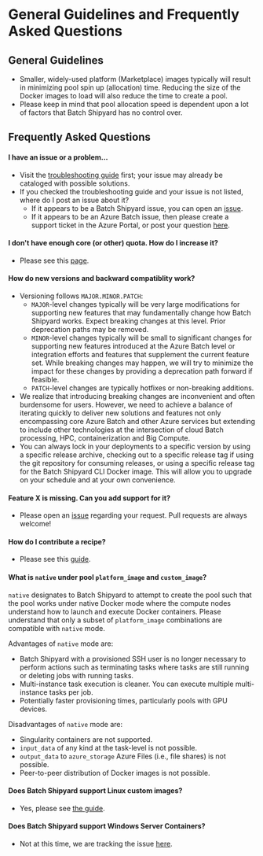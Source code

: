 # General Guidelines and Frequently Asked Questions

## General Guidelines
* Smaller, widely-used platform (Marketplace) images typically will result
in minimizing pool spin up (allocation) time. Reducing the size of the Docker
images to load will also reduce the time to create a pool.
* Please keep in mind that pool allocation speed is dependent upon a lot of
factors that Batch Shipyard has no control over.

## Frequently Asked Questions
#### I have an issue or a problem...
* Visit the [troubleshooting guide](96-troubleshooting-guide.md) first;
  your issue may already be cataloged with possible solutions.
* If you checked the troubleshooting guide and your issue is not listed,
  where do I post an issue about it?
    * If it appears to be a Batch Shipyard issue, you can open an
      [issue](https://github.com/Azure/batch-shipyard/issues).
    * If it appears to be an Azure Batch issue, then please create a
      support ticket in the Azure Portal, or post your question
      [here](https://social.msdn.microsoft.com/Forums/azure/en-US/home?forum=azurebatch).

#### I don't have enough core (or other) quota. How do I increase it?
* Please see this [page](https://docs.microsoft.com/en-us/azure/batch/batch-quota-limit).

#### How do new versions and backward compatiblity work?
* Versioning follows `MAJOR.MINOR.PATCH`:
    * `MAJOR`-level changes typically will be very large modifications for
      supporting new features that may fundamentally change how Batch
      Shipyard works. Expect breaking changes at this level. Prior
      deprecation paths may be removed.
    * `MINOR`-level changes typically will be small to significant changes
      for supporting new features introduced at the Azure Batch level or
      integration efforts and features that supplement the current feature
      set. While breaking changes may happen, we will try to minimize the
      impact for these changes by providing a deprecation path forward if
      feasible.
    * `PATCH`-level changes are typically hotfixes or non-breaking
      additions.
* We realize that introducing breaking changes are inconvenient and
  often burdensome for users. However, we need to achieve a balance of
  iterating quickly to deliver new solutions and features not only
  encompassing core Azure Batch and other Azure services but extending
  to include other technologies at the intersection of cloud Batch
  processing, HPC, containerization and Big Compute.
* You can always lock in your deployments to a specific version by
  using a specific release archive, checking out to a specific release
  tag if using the git repository for consuming releases, or using a
  specific release tag for the Batch Shipyard CLI Docker image. This will
  allow you to upgrade on your schedule and at your own convenience.

#### Feature X is missing. Can you add support for it?
* Please open an [issue](https://github.com/Azure/batch-shipyard/issues)
  regarding your request. Pull requests are always welcome!

#### How do I contribute a recipe?
* Please see this [guide](98-contributing-recipes.md).

#### What is `native` under pool `platform_image` and `custom_image`?
`native` designates to Batch Shipyard to attempt to create the pool such
that the pool works under native Docker mode where the compute nodes
understand how to launch and execute Docker containers. Please understand
that only a subset of `platform_image` combinations are compatible with
`native` mode.

Advantages of `native` mode are:

* Batch Shipyard with a provisioned SSH user is no longer necessary to
perform actions such as terminating tasks where tasks are still running or
deleting jobs with running tasks.
* Multi-instance task execution is cleaner. You can execute multiple
multi-instance tasks per job.
* Potentially faster provisioning times, particularly pools with GPU devices.

Disadvantages of `native` mode are:

* Singularity containers are not supported.
* `input_data` of any kind at the task-level is not possible.
* `output_data` to `azure_storage` Azure Files (i.e., file shares) is not
possible.
* Peer-to-peer distribution of Docker images is not possible.

#### Does Batch Shipyard support Linux custom images?
* Yes, please see [the guide](63-batch-shipyard-custom-images.md).

#### Does Batch Shipyard support Windows Server Containers?
* Not at this time, we are tracking the issue
[here](https://github.com/Azure/batch-shipyard/issues/7).
